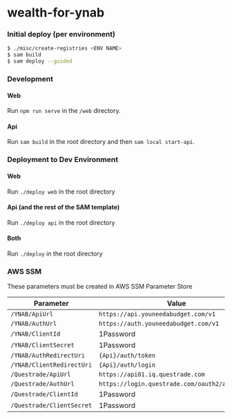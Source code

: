 # wealth-for-ynab

### Initial deploy (per environment)

```sh
$ ./misc/create-registries <ENV NAME>
$ sam build
$ sam deploy --guided
```

### Development

#### Web

Run `npm run serve` in the `/web` directory.

#### Api

Run `sam build` in the root directory and then `sam local start-api`.

### Deployment to Dev Environment

#### Web

Run `./deploy web` in the root directory

#### Api (and the rest of the SAM template)

Run `./deploy api` in the root directory

#### Both

Run `./deploy` in the root directory

### AWS SSM

These parameters must be created in AWS SSM Parameter Store

| Parameter                 | Value                                          |
| ------------------------- | ---------------------------------------------- |
| `/YNAB/ApiUrl`            | `https://api.youneedabudget.com/v1`            |
| `/YNAB/AuthUrl`           | `https://auth.youneedabudget.com/v1`           |
| `/YNAB/ClientId`          | 1Password                                      |
| `/YNAB/ClientSecret`      | 1Password                                      |
| `/YNAB/AuthRedirectUri`   | `{Api}/auth/token`                             |
| `/YNAB/ClientRedirectUri` | `{Api}/auth/login`                             |
| `/Questrade/ApiUrl`       | `https://api01.iq.questrade.com`               |
| `/Questrade/AuthUrl`      | `https://login.questrade.com/oauth2/authorize` |
| `/Questrade/ClientId`     | 1Password                                      |
| `/Questrade/ClientSecret` | 1Password                                      |
